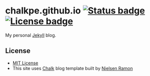 # chalkpe.github.io [![Status badge]][CircleCI] [![License badge]][MIT License]
My personal [Jekyll] blog.

## License
- [MIT License]
- This site uses [Chalk] blog template built by [Nielsen Ramon]

[MIT License]: LICENSE
[CircleCI]: https://circleci.com/gh/ChalkPE/chalkpe.github.io

[Status badge]: https://circleci.com/gh/ChalkPE/chalkpe.github.io.svg?style=svg
[License badge]: https://img.shields.io/github/license/ChalkPE/chalkpe.github.io.svg

[Jekyll]: http://jekyllrb.com/
[Chalk]: https://github.com/nielsenramon/chalk
[Nielsen Ramon]: https://github.com/nielsenramon
